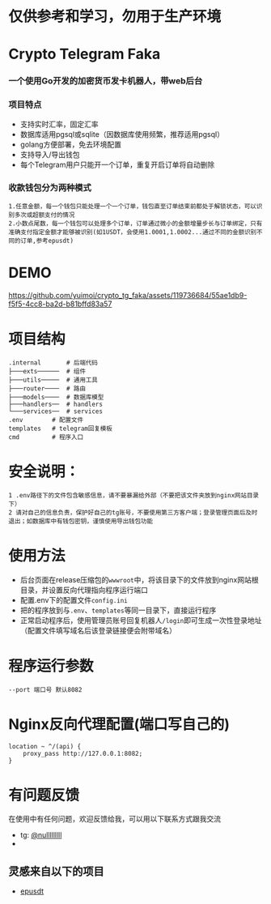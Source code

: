 # 仅供参考和学习，勿用于生产环境

# Crypto Telegram Faka
### 一个使用Go开发的加密货币发卡机器人，带web后台


### 项目特点
* 支持实时汇率，固定汇率
* 数据库适用pgsql或sqlite（因数据库使用频繁，推荐适用pgsql）
* golang方便部署，免去环境配置
* 支持导入/导出钱包
* 每个Telegram用户只能开一个订单，重复开启订单将自动删除

### 收款钱包分为两种模式
    1.任意金额，每一个钱包只能处理一个一个订单，钱包直至订单结束前都处于解锁状态，可以识别多次或超额支付的情况
    2.小数点尾数，每一个钱包可以处理多个订单，订单通过微小的金额增量步长与订单绑定，只有准确支付指定金额才能够被识别(如1USDT，会使用1.0001,1.0002...通过不同的金额识别不同的订单,参考epusdt)


# DEMO
https://github.com/yuimoi/crypto_tg_faka/assets/119736684/55ae1db9-f5f5-4cc8-ba2d-b81bffd83a57




# 项目结构
```angular2html
.internal       # 后端代码
├───exts──────  # 组件
├───utils─────  # 通用工具
├───router────  # 路由
├───models────  # 数据库模型
├───handlers──  # handlers
└───services──  # services
.env        # 配置文件
templates   # telegram回复模板
cmd         # 程序入口
```

# 安全说明：
    1 .env路径下的文件包含敏感信息，请不要暴漏给外部（不要把该文件夹放到nginx网站目录下）
    2 请对自己的信息负责，保护好自己的tg账号，不要使用第三方客户端；登录管理页面后及时退出；如数据库中有钱包密钥，谨慎使用导出钱包功能


# 使用方法
- 后台页面在release压缩包的`wwwroot`中，将该目录下的文件放到nginx网站根目录，并设置反向代理指向程序运行端口
- 配置.env下的配置文件`config.ini`
- 把的程序放到与`.env`、`templates`等同一目录下，直接运行程序
- 正常启动程序后，使用管理员账号回复机器人`/login`即可生成一次性登录地址（配置文件填写域名后该登录链接便会附带域名）

# 程序运行参数
    --port 端口号 默认8082

# Nginx反向代理配置(端口写自己的)
    location ~ ^/(api) {
        proxy_pass http://127.0.0.1:8082;
    }

# 有问题反馈
在使用中有任何问题，欢迎反馈给我，可以用以下联系方式跟我交流
* tg: [@nulllllllll](https://t.me/nulllllllll)
* 
## 灵感来自以下的项目

* [epusdt](https://github.com/assimon/epusdt)
